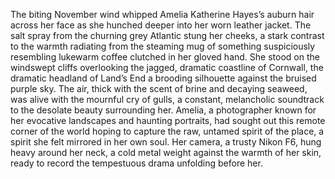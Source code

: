 The biting November wind whipped Amelia Katherine Hayes’s auburn hair across her face as she hunched deeper into her worn leather jacket.  The salt spray from the churning grey Atlantic stung her cheeks, a stark contrast to the warmth radiating from the steaming mug of something suspiciously resembling lukewarm coffee clutched in her gloved hand.  She stood on the windswept cliffs overlooking the jagged, dramatic coastline of Cornwall, the dramatic headland of Land’s End a brooding silhouette against the bruised purple sky.  The air, thick with the scent of brine and decaying seaweed, was alive with the mournful cry of gulls, a constant, melancholic soundtrack to the desolate beauty surrounding her.  Amelia, a photographer known for her evocative landscapes and haunting portraits, had sought out this remote corner of the world hoping to capture the raw, untamed spirit of the place, a spirit she felt mirrored in her own soul.  Her camera, a trusty Nikon F6, hung heavy around her neck, a cold metal weight against the warmth of her skin, ready to record the tempestuous drama unfolding before her.
